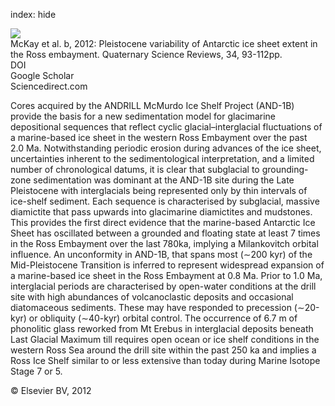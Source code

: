 index: hide

<div class="Citation">
    <div class="Citation-thumb CitationThumb-linked"  data-href="https://doi.org/10.1016/j.quascirev.2011.12.012">
      <img src="https://static.claimspace.cloud/climate-study-static/refs/thumbs/5/McKay_et_al_2012b-thumb.png" />
    </div>

  <div class="Citation-body">
    <div class="Citation-text">McKay et al. b, 2012: Pleistocene variability of Antarctic ice sheet extent in the Ross embayment. <span class="Article-journal">Quaternary Science Reviews, </span><span class="Article-volume">34, </span>93-112pp.</div>
    <div class="Citation-links">
      <div class="CitationLink" data-href="https://doi.org/10.1016/j.quascirev.2011.12.012">
        <div class="CitationLink-icon CitationLink-Doi"></div>
        <div class="CitationLink-text">DOI</div>
      </div>
      <div class="CitationLink" data-href="https://scholar.google.com/scholar?q=10.1016/j.quascirev.2011.12.012">
        <div class="CitationLink-icon CitationLink-Scholar"></div>
        <div class="CitationLink-text">Google Scholar</div>
      </div>
      <div class="CitationLink" data-href="http://www.sciencedirect.com/science/article/pii/S0277379111004057">
        <div class="CitationLink-icon CitationLink-Publisher"></div>
        <div class="CitationLink-text">Sciencedirect.com</div>
      </div>
    </div>
  </div>
</div>

Cores acquired by the ANDRILL McMurdo Ice Shelf Project (AND-1B) provide the basis for a new sedimentation model for glacimarine depositional sequences that reflect cyclic glacial–interglacial fluctuations of a marine-based ice sheet in the western Ross Embayment over the past 2.0 Ma. Notwithstanding periodic erosion during advances of the ice sheet, uncertainties inherent to the sedimentological interpretation, and a limited number of chronological datums, it is clear that subglacial to grounding-zone sedimentation was dominant at the AND-1B site during the Late Pleistocene with interglacials being represented only by thin intervals of ice-shelf sediment. Each sequence is characterised by subglacial, massive diamictite that pass upwards into glacimarine diamictites and mudstones. This provides the first direct evidence that the marine-based Antarctic Ice Sheet has oscillated between a grounded and floating state at least 7 times in the Ross Embayment over the last 780ka, implying a Milankovitch orbital influence. An unconformity in AND-1B, that spans most (∼200 kyr) of the Mid-Pleistocene Transition is inferred to represent widespread expansion of a marine-based ice sheet in the Ross Embayment at 0.8 Ma. Prior to 1.0 Ma, interglacial periods are characterised by open-water conditions at the drill site with high abundances of volcanoclastic deposits and occasional diatomaceous sediments. These may have responded to precession (∼20-kyr) or obliquity (∼40-kyr) orbital control. The occurrence of 6.7 m of phonolitic glass reworked from Mt Erebus in interglacial deposits beneath Last Glacial Maximum till requires open ocean or ice shelf conditions in the western Ross Sea around the drill site within the past 250 ka and implies a Ross Ice Shelf similar to or less extensive than today during Marine Isotope Stage 7 or 5.

<div class="Citation-copy">
&copy; Elsevier BV, 2012
</div>